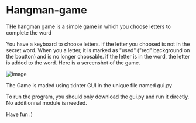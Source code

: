 # Hangman-game
THe hangman game is a simple game in which you choose letters to complete the word

You have a keyboard to choose letters. if the letter you choosed is not in the secret word. 
When you a letter, it is marked as "used" ("red" background on the boutton) and is no longer choosable. if the letter is in the word, the letter is added to the word.
Here is a screenshot of the game.

 ![image](https://github.com/Backslash0001/Hangman-game/assets/76887794/27e7a434-efde-4c99-8193-4ca07a8e423a)

The Game is maded using tkinter GUI in the unique file named gui.py

To run the program, you should only download the gui.py and run it directly. No additionnal module is needed.

Have fun :)

